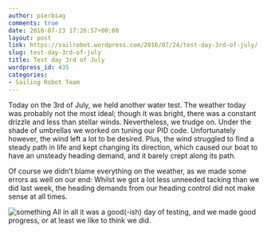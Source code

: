 ```yaml
---
author: pierbiag
comments: true
date: 2016-07-23 17:26:57+00:00
layout: post
link: https://sailrobot.wordpress.com/2016/07/24/test-day-3rd-of-july/
slug: test-day-3rd-of-july
title: Test day 3rd of July
wordpress_id: 435
categories:
- Sailing Robot Team
---
```


Today on the 3rd of July, we held another water test. The weather today was probably not the most ideal; though it was bright, there was a constant drizzle and less than stellar winds. Nevertheless, we trudge on. Under the shade of umbrellas we worked on tuning our PID code. Unfortunately however, the wind left a lot to be desired. Plus, the wind struggled to find a steady path in life and kept changing its direction, which caused our boat to have an unsteady heading demand, and it barely crept along its path.

Of course we didn’t blame everything on the weather, as we made some errors as well on our end: Whilst we got a lot less unneeded tacking than we did last week, the heading demands from our heading control did not make sense at all times.

![something](https://sailrobot.files.wordpress.com/2016/07/something.jpg)
All in all it was a good(-ish) day of testing, and we made good progress, or at least we like to think we did.
